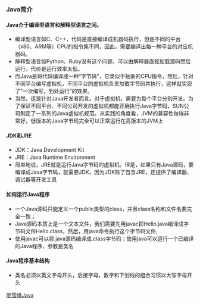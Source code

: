 
### Java简介
#### Java介于编译型语言和解释型语言之间。
- 编译型语言如C、C++，代码是直接编译成机器码执行，但是不同的平台（x86、ARM等）CPU的指令集不同，因此，需要编译出每一种平台的对应机器码。        
- 解释型语言如Python、Ruby没有这个问题，可以由解释器直接加载源码然后运行，代价是运行效率太低。
- 而Java是将代码编译成一种“字节码”，它类似于抽象的CPU指令，然后，针对不同平台编写虚拟机，不同平台的虚拟机负责加载字节码并执行，这样就实现了“一次编写，到处运行”的效果。
- 当然，这是针对Java开发者而言。对于虚拟机，需要为每个平台分别开发。为了保证不同平台、不同公司开发的虚拟机都能正确执行Java字节码，SUN公司制定了一系列的Java虚拟机规范。从实践的角度看，JVM的兼容性做得非常好，低版本的Java字节码完全可以正常运行在高版本的JVM上
#### JDK和JRE
- JDK：Java Development Kit
- JRE：Java Runtime Environment
- 简单地说，JRE就是运行Java字节码的虚拟机。但是，如果只有Java源码，要编译成Java字节码，就需要JDK，因为JDK除了包含JRE，还提供了编译器、调试器等开发工具
#### 如何运行Java程序
- 一个Java源码只能定义一个public类型的class，并且class名称和文件名要完全一致；
- Java源码本质上是一个文本文件，我们需要先用javac把Hello.java编译成字节码文件Hello.class，然后，用java命令执行这个字节码文件;
- 使用javac可以将.java源码编译成.class字节码；使用java可以运行一个已编译的Java程序，参数是类名


#### Java程序基本结构
- 类名必须以英文字母开头，后接字母，数字和下划线的组合习惯以大写字母开头
















[廖雪峰Java](https://www.liaoxuefeng.com/wiki/1252599548343744/1255884132971296)
